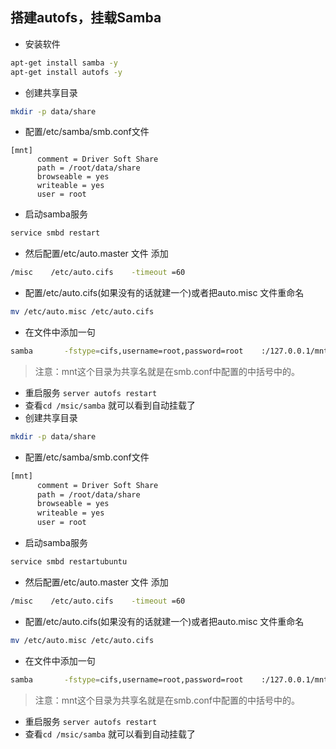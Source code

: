 ## 搭建autofs，挂载Samba

- 安装软件
```bash
apt-get install samba -y
apt-get install autofs -y
```

- 创建共享目录
```bash
mkdir -p data/share
```

- 配置/etc/samba/smb.conf文件
```vim
[mnt]
      comment = Driver Soft Share
      path = /root/data/share
      browseable = yes
      writeable = yes
      user = root
```

- 启动samba服务
```bash
service smbd restart
```

- 然后配置/etc/auto.master 文件
添加
```bash
/misc    /etc/auto.cifs    -timeout =60
```

- 配置/etc/auto.cifs(如果没有的话就建一个)或者把auto.misc 文件重命名
```bash
mv /etc/auto.misc /etc/auto.cifs
```

- 在文件中添加一句
```bash
samba       -fstype=cifs,username=root,password=root    :/127.0.0.1/mnt
```

> 注意：mnt这个目录为共享名就是在smb.conf中配置的中括号中的。

- 重启服务 ```server autofs restart```
- 查看```cd /msic/samba```
就可以看到自动挂载了
- 创建共享目录
```bash
mkdir -p data/share
```

- 配置/etc/samba/smb.conf文件
```bash
[mnt]
      comment = Driver Soft Share
      path = /root/data/share
      browseable = yes
      writeable = yes
      user = root

```

- 启动samba服务
```bash
service smbd restartubuntu
```

- 然后配置/etc/auto.master 文件
添加
```bash
/misc    /etc/auto.cifs    -timeout =60
```

- 配置/etc/auto.cifs(如果没有的话就建一个)或者把auto.misc 文件重命名
```bash
mv /etc/auto.misc /etc/auto.cifs
```

- 在文件中添加一句
```bash
samba       -fstype=cifs,username=root,password=root    :/127.0.0.1/mnt
```

>注意：mnt这个目录为共享名就是在smb.conf中配置的中括号中的。

- 重启服务 ```server autofs restart```
- 查看```cd /msic/samba```
就可以看到自动挂载了
